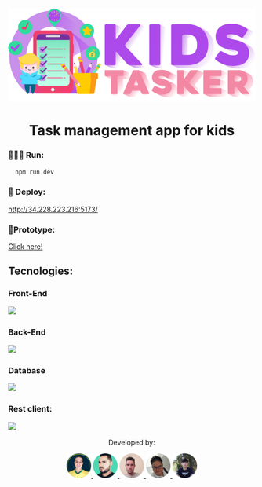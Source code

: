 <p align="center">
  <img src="./src/assets/Logo.svg" />
</p>

<h1 style="text-align: center;">Task management app for kids</h1>

### 👨🏻‍💻 Run:

~~~node
  npm run dev
~~~

### 👀 Deploy:
<http://34.228.223.216:5173/>

### 📱Prototype:

[Click here!](https://www.figma.com/file/esTd4CMgUpxCsB7WK6H5op/SGTC---Prototype?type=design&node-id=1272%3A946&mode=design&t=qnHutrOiyMpJX4ey-1)


## Tecnologies:

### Front-End

<p align="left">
  <a href="https://skillicons.dev">
    <img src="https://skillicons.dev/icons?i=react,docker,css,typescript,styledcomponents,vite,html,figma,aws" />
  </a>
</p>

### Back-End

<p align="left">
  <a href="https://skillicons.dev">
    <img src="https://skillicons.dev/icons?i=spring,maven,java,aws,intelij" />
  </a>
</p>



### Database

<p align="left">
  <a href="https://skillicons.dev">
    <img src="https://skillicons.dev/icons?i=docker,postgres,aws" />
  </a>
</p>

### Rest client:

<p align="left">
  <a href="https://skillicons.dev">
    <img src="https://skillicons.dev/icons?i=postman,swagger" />
  </a>
</p>

<p align="center" >Developed by:</p>

<p align="center" >
  <a href="https://github.com/jacksonMarcelinoFreitas">
      <img style="width: 50px;"  src="./src/assets/participants/jackson.png" />
  </a>
  <a href="https://github.com/AdrianoPinheiro86/AdrianoPinheiro86">
    <img style="width: 50px;"  src="./src/assets/participants/adriano.png" />
  </a>
  <a href="https://github.com/Matheus-Juliao">
    <img style="width: 50px;"  src="./src/assets/participants/matheus.png" />
  </a>
  <a href="https://github.com/Marilene26">
    <img style="width: 50px;"  src="./src/assets/participants/marilene.png" />
  </a>
  <a href="#">
    <img style="width: 50px;"  src="./src/assets/participants/leonardo.png" />
  </a>
</p>
